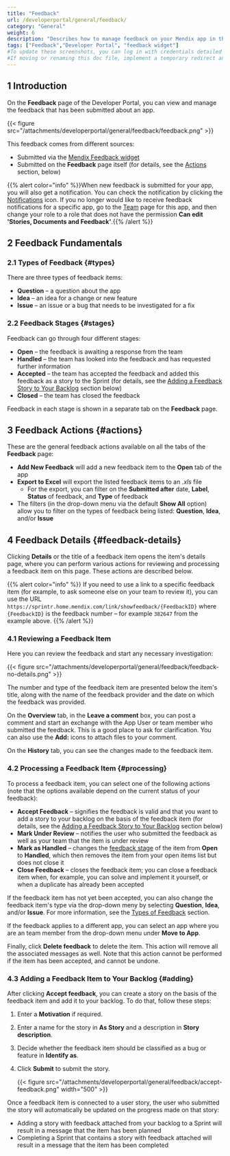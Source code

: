 ```yaml
---
title: "Feedback"
url: /developerportal/general/feedback/
category: "General"
weight: 6
description: "Describes how to manage feedback on your Mendix app in the Developer Portal."
tags: ["Feedback","Developer Portal", "feedback widget"]
#To update these screenshots, you can log in with credentials detailed in How to Update Screenshots Using Team Apps.
#If moving or renaming this doc file, implement a temporary redirect and let the respective team know they should update the URL in the product. See Mapping to Products for more details. 
---
```


## 1 Introduction

On the **Feedback** page of the Developer Portal, you can view and manage the feedback that has been submitted about an app.

{{< figure src="/attachments/developerportal/general/feedback/feedback.png" >}}

This feedback comes from different sources:

* Submitted via the [Mendix Feedback widget](/appstore/modules/mendix-feedback/)
* Submitted on the **Feedback** page itself (for details, see the [Actions](#actions) section, below)

{{% alert color="info" %}}When new feedback is submitted for your app, you will also get a notification. You can check the notification by clicking the [Notifications](/developerportal/#notifications) icon. If you no longer would like to receive feedback notifications for a specific app, go to the [Team](/developerportal/general/team/) page for this app, and then change your role to a role that does not have the permission **Can edit 'Stories, Documents and Feedback'**.{{% /alert %}}

## 2 Feedback Fundamentals

### 2.1 Types of Feedback {#types}

There are three types of feedback items:

* **Question** – a question about the app
* **Idea** – an idea for a change or new feature
* **Issue** – an issue or a bug that needs to be investigated for a fix

### 2.2 Feedback Stages {#stages}

Feedback can go through four different stages:

* **Open** – the feedback is awaiting a response from the team
* **Handled** – the team has looked into the feedback and has requested further information
* **Accepted** – the team has accepted the feedback and added this feedback as a story to the Sprint (for details, see the [Adding a Feedback Story to Your Backlog](#adding) section below)
* **Closed** – the team has closed the feedback

Feedback in each stage is shown in a separate tab on the **Feedback** page.

## 3 Feedback Actions {#actions}

These are the general feedback actions available on all the tabs of the **Feedback** page:

* **Add New Feedback** will add a new feedback item to the **Open** tab of the app
* **Export to Excel** will export the listed feedback items to an *.xls* file
    * For the export, you can filter on the **Submitted after** date, **Label**, **Status** of feedback, and **Type** of feedback
* The filters (in the drop-down menu via the default **Show All** option) allow you to filter on the types of feedback being listed: **Question**, **Idea**, and/or **Issue**

## 4 Feedback Details {#feedback-details}

Clicking **Details** or the title of a feedback item opens the item's details page, where you can perform various actions for reviewing and processing a feedback item on this page. These actions are described below.

{{% alert color="info" %}}
If you need to use a link to a specific feedback item (for example, to ask someone else on your team to review it), you can use the URL `https://sprintr.home.mendix.com/link/showfeedback/{FeedbackID}` where `{FeedbackID}` is the feedback number – for example `382647` from the example above.
{{% /alert %}}

### 4.1 Reviewing a Feedback Item

Here you can review the feedback and start any necessary investigation:

{{< figure src="/attachments/developerportal/general/feedback/feedback-no-details.png" >}}

The number and type of the feedback item are presented below the item's title, along with the name of the feedback provider and the date on which the feedback was provided.

On the **Overview** tab, in the **Leave a comment** box, you can post a comment and start an exchange with the App User or team member who submitted the feedback. This is a good place to ask for clarification. You can also use the **Add:** icons to attach files to your comment.

On the **History** tab, you can see the changes made to the feedback item.

### 4.2 Processing a Feedback Item {#processing}

To process a feedback item, you can select one of the following actions (note that the options available depend on the current status of your feedback):

* **Accept Feedback** – signifies the feedback is valid and that you want to add a story to your backlog on the basis of the feedback item (for details, see the [Adding a Feedback Story to Your Backlog](#adding) section below)
* **Mark Under Review** – notifies the user who submitted the feedback as well as your team that the item is under review
* **Mark as Handled** – changes the [feedback stage](#stages) of the item from **Open** to **Handled**, which then removes the item from your open items list but does not close it
* **Close Feedback** – closes the feedback item; you can close a feedback item when, for example, you can solve and implement it yourself, or when a duplicate has already been accepted

If the feedback item has not yet been accepted, you can also change the feedback item's type via the drop-down meny by selecting **Question**, **Idea**, and/or **Issue**. For more information, see the [Types of Feedback](#types) section.

If the feedback applies to a different app, you can select an app where you are an team member from the drop-down menu under **Move to App**.

Finally, click **Delete feedback** to delete the item. This action will remove all the associated messages as well. Note that this action cannot be performed if the item has been accepted, and cannot be undone.

### 4.3 Adding a Feedback Item to Your Backlog {#adding}

After clicking **Accept feedback**, you can create a story on the basis of the feedback item and add it to your backlog. To do that, follow these steps:

1. Enter a **Motivation** if required.
2. Enter a name for the story in **As Story** and a description in **Story description**.
3. Decide whether the feedback item should be classified as a bug or feature in **Identify as**.
4. Click **Submit** to submit the story.

    {{< figure src="/attachments/developerportal/general/feedback/accept-feedback.png"   width="500"  >}}

Once a feedback item is connected to a user story, the user who submitted the story will automatically be updated on the progress made on that story:

* Adding a story with feedback attached from your backlog to a Sprint will result in a message that the item has been planned
* Completing a Sprint that contains a story with feedback attached will result in a message that the item has been completed
